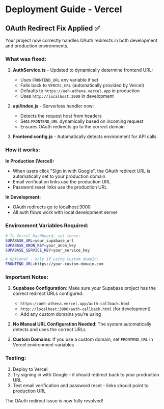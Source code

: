 # Deployment Guide - Vercel

## OAuth Redirect Fix Applied ✅

Your project now correctly handles OAuth redirects in both development and production environments.

### What was fixed:

1. **AuthService.ts** - Updated to dynamically determine frontend URL:
   - Uses `FRONTEND_URL` env variable if set
   - Falls back to `VERCEL_URL` (automatically provided by Vercel)
   - Defaults to `https://ueh-athena.vercel.app` in production
   - Uses `http://localhost:3000` in development

2. **api/index.js** - Serverless handler now:
   - Detects the request host from headers
   - Sets `FRONTEND_URL` dynamically based on incoming request
   - Ensures OAuth redirects go to the correct domain

3. **Frontend config.js** - Automatically detects environment for API calls

### How it works:

**In Production (Vercel):**
- When users click "Sign in with Google", the OAuth redirect URL is automatically set to your production domain
- Email verification links use the production URL
- Password reset links use the production URL

**In Development:**
- OAuth redirects go to localhost:3000
- All auth flows work with local development server

### Environment Variables Required:

```bash
# In Vercel Dashboard, set these:
SUPABASE_URL=your_supabase_url
SUPABASE_ANON_KEY=your_anon_key
SUPABASE_SERVICE_KEY=your_service_key

# Optional - only if using custom domain:
FRONTEND_URL=https://your-custom-domain.com
```

### Important Notes:

1. **Supabase Configuration**: Make sure your Supabase project has the correct redirect URLs configured:
   - `https://ueh-athena.vercel.app/auth-callback.html`
   - `http://localhost:3000/auth-callback.html` (for development)
   - Add any custom domains you're using

2. **No Manual URL Configuration Needed**: The system automatically detects and uses the correct URLs

3. **Custom Domains**: If you use a custom domain, set `FRONTEND_URL` in Vercel environment variables

### Testing:

1. Deploy to Vercel
2. Try signing in with Google - it should redirect back to your production URL
3. Test email verification and password reset - links should point to production URL

The OAuth redirect issue is now fully resolved!